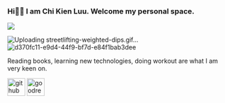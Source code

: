 ### Hi👋🏼 I am Chi Kien Luu. Welcome my personal space.
![](https://scontent.fhan5-6.fna.fbcdn.net/v/t39.30808-6/434218774_959989485702880_6965061398749401647_n.jpg?_nc_cat=105&ccb=1-7&_nc_sid=5f2048&_nc_ohc=kiYr7Unve44AX9lzmiR&_nc_ht=scontent.fhan5-6.fna&oh=00_AfC021lLGPGukH_5isQrpm7b13q48GqulFqUiS7K4ySsOA&oe=660C4E93)

![Uploading streetlifting-weighted-dips.gif…]()
![d370fc11-e9d4-44f9-bf7d-e84f1bab3dee](https://github.com/user-attachments/assets/57c1a12c-1970-4822-9a53-19f42327270d)


Reading books, learning new technologies, doing workout are what I am very keen on.

[<img src='https://cdn.jsdelivr.net/npm/simple-icons@3.0.1/icons/github.svg' alt='github' height='40'>](https://github.com/luwukien)  [<img src='https://cdn.jsdelivr.net/npm/simple-icons@3.0.1/icons/goodreads.svg' alt='goodreads' height='40'>](https://www.goodreads.com/user/show/171764870-kienchi-luu)  








 
